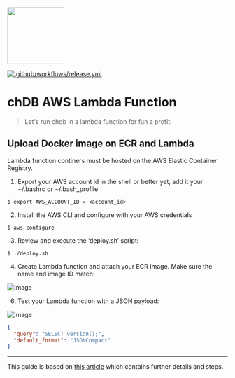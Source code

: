 <a href="https://chdb.fly.dev" target="_blank">
  <img src="https://user-images.githubusercontent.com/1423657/236688026-812c5d02-ddcc-4726-baf8-c7fe804c0046.png" width=130 />
</a>

[![.github/workflows/release.yml](https://github.com/chdb-io/chdb-server/actions/workflows/release.yml/badge.svg)](https://github.com/chdb-io/chdb-server/actions/workflows/release.yml)

# chDB AWS Lambda Function

> Let's run chdb in a lambda function for fun a profit!

## Upload Docker image on ECR and Lambda
Lambda function continers must be hosted on the AWS Elastic Container Registry.

1. Export your AWS account id in the shell or better yet, add it your ~/.bashrc or ~/.bash_profile 
```
$ export AWS_ACCOUNT_ID = <account_id>
```

2. Install the AWS CLI and configure with your AWS credentials
```
$ aws configure
```

3. Review and execute the ‘deploy.sh’ script:
```
$ ./deploy.sh
```

4. Create Lambda function and attach your ECR Image. Make sure the name and image ID match:

![image](https://github.com/chdb-io/chdb-server/assets/1423657/2223f6b6-6b76-423d-bf81-34394c361293)


6. Test your Lambda function with a JSON payload:

![image](https://github.com/chdb-io/chdb-server/assets/1423657/daa26b0b-68e2-4cec-b665-5505efe99b99)

```json
{
  "query": "SELECT version();",
  "default_format": "JSONCompact"
}
```

-----

This guide is based on [this article](https://medium.com/@skalyani103/python-on-aws-lambda-using-docker-images-5740664c54ca) which contains further details and steps.

